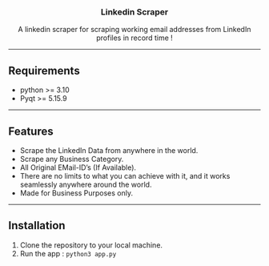 <h3 align="center">Linkedin Scraper</h3>
<div align="center">
<p align="center">
A linkedin scraper for scraping working email addresses from LinkedIn profiles in record time !

</div>

---
## Requirements

-   python >= 3.10
-   Pyqt >= 5.15.9

---
## Features

-   Scrape the LinkedIn Data from anywhere in the world.
-   Scrape any Business Category.
-   All Original EMail-ID’s (If Available).
-   There are no limits to what you can achieve with it, and it works seamlessly anywhere around the world.
- Made for Business Purposes only.

---
## Installation

1.  Clone the repository to your local machine.
2.  Run the app : `python3 app.py`
